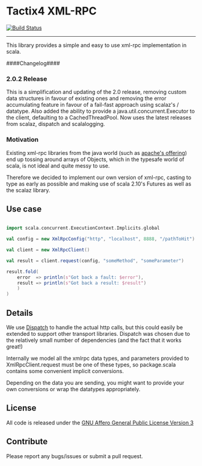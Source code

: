 
# Tactix4 XML-RPC
[![Build Status](https://travis-ci.org/NeovaHealth/t4xmlrpc.svg?branch=master)](https://travis-ci.org/NeovaHealth/t4xmlrpc)

***

This library provides a simple and easy to use xml-rpc implementation in scala.

####Changelog####

### 2.0.2 Release ###
This is a simplification and updating of the 2.0 release, removing custom data structures in favour of existing
ones and removing the error accumulating feature in favour of a fail-fast approach using scalaz's \/ datatype.
Also added the ability to provide a java.util.concurrent.Executor to the client, defaulting to a CachedThreadPool.
Now uses the latest releases from scalaz, dispatch and scalalogging.



### Motivation

Existing xml-rpc libraries from the java world (such as [apache's offering](http://ws.apache.org/xmlrpc/))
end up tossing around arrays of Objects, which in the typesafe world of scala, is
not ideal and quite messy to use.

Therefore we decided to implement our own version of xml-rpc, casting to type as
early as possible and making use of scala 2.10's Futures as well as the scalaz library.

## Use case

```scala

import scala.concurrent.ExecutionContext.Implicits.global

val config = new XmlRpcConfig("http", "localhost", 8888, "/pathToHit")

val client = new XmlRpcClient()

val result = client.request(config, "someMethod", "someParameter")

result.fold(
    error  => println(s"Got back a fault: $error"),
    result => println(s"Got back a result: $result")
    )
)

```

## Details

We use [Dispatch](https://github.com/dispatch/reboot) to handle the actual http calls, but this
could easily be extended to support other transport libraries. Dispatch was chosen due to the
relatively small number of dependencies (and the fact that it works great!)

Internally we model all the xmlrpc data types, and parameters provided to XmlRpcClient.request
must be one of these types, so package.scala contains some convenient implicit conversions.

Depending on the data you are sending, you might want to provide your own
conversions or wrap the datatypes appropriately.

## License

All code is released under the [GNU Affero General Public License Version 3](http://www.gnu.org/licenses/agpl-3.0.html)

## Contribute

Please report any bugs/issues or submit a pull request.
